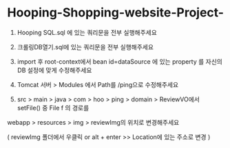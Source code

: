 # Hooping-Shopping-website-Project-

1. Hooping SQL.sql 에 있는 쿼리문을 전부 실행해주세요

2. 크롤링DB열기.sql에 있는 쿼리문을 전부 실행해주세요

3. import 후 root-context에서 bean id=dataSource 에 있는 property 를 자신의 DB 설정에 맞게 수정해주세요

4. Tomcat 서버 > Modules 에서 Path를 /ping으로 수정해주세요

5. src > main > java > com > hoo > ping > domain > ReviewVO에서 setFile() 중 File f 의 경로를 

webapp > resources > img > reviewImg의 위치로 변경해주세요 

( reviewImg 폴더에서 우클릭 or alt + enter >> Location에 있는 주소로 변경 )
